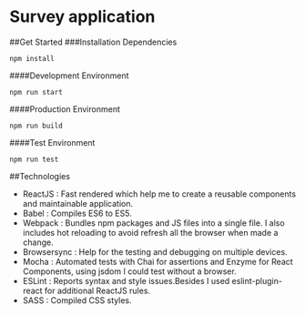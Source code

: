 # Survey application
##Get Started
###Installation Dependencies
```
npm install
```
####Development Environment
```
npm run start
```
####Production Environment
```
npm run build
```
####Test Environment
```
npm run test
```
##Technologies
* ReactJS : Fast rendered which help me to create a reusable components and maintainable application.
* Babel   : Compiles ES6 to ES5.
* Webpack : Bundles npm packages and JS files into a single file. I also includes hot reloading to avoid refresh all the browser when made a change.
* Browsersync : Help for the testing and debugging on multiple devices.
* Mocha  : Automated tests with Chai for assertions and Enzyme for React Components, using jsdom I could test   without a browser.
* ESLint : Reports syntax and style issues.Besides I used eslint-plugin-react for additional ReactJS rules.
* SASS   : Compiled CSS styles.

